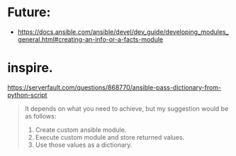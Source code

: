 # Future:
- https://docs.ansible.com/ansible/devel/dev_guide/developing_modules_general.html#creating-an-info-or-a-facts-module


# inspire.
https://serverfault.com/questions/868770/ansible-pass-dictionary-from-python-script

>It depends on what you need to achieve, but my suggestion would be as follows:
>
>1. Create custom ansible module.
>2. Execute custom module and store returned values.
>3. Use those values as a dictionary.

